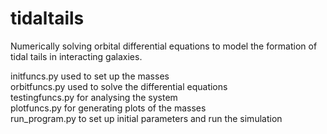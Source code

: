 # tidaltails
Numerically solving orbital differential equations to model the formation of tidal tails in interacting galaxies.

initfuncs.py used to set up the masses  
orbitfuncs.py used to solve the differential equations  
testingfuncs.py for analysing the system  
plotfuncs.py for generating plots of the masses  
run_program.py to set up initial parameters and run the simulation  
